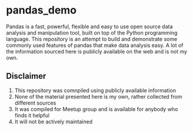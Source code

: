 # pandas_demo
Pandas is a fast, powerful, flexible and easy to use open source data analysis and manipulation tool, built on top of the Python programming language. This repository is an attempt to build and demonstrate some commonly used features of pandas that make data analysis easy. A lot of the information sourced here is publicly available on the web and is not my own. 


## Disclaimer
1. This repository was comnpiled using publicly available information 
2. None of the material presented here is my own, rather collected from different sources
3. It was compiled for Meetup group and is available for anybody who finds it helpful 
4. It will not be actively maintained 
